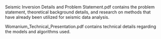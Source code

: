 Seismic Inversion Details and Problem Statement.pdf contains the problem statement, theoretical background details, and research on methods that have already been utilized for seismic data analysis. 

Womanium_Technical_Presentation.pdf contains technical details regarding the models and algorithms used. 
